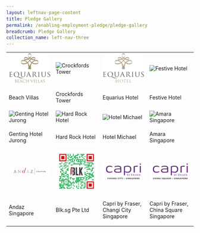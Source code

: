 ```yaml
---
layout: leftnav-page-content
title: Pledge Gallery
permalink: /enabling-employment-pledge/pledge-gallery
breadcrumb: Pledge Gallery
collection_name: left-nav-three
---
```


<table>
  <tr>
     <td width="25%">
       <img src="../images/EEP_1_Beach_Villas.jpg" alt="Beach Villas" />
     </td>
     <td width="25%">
       <img src="../images/EEP_2_Crockfords_Tower.jpg" alt="Crockfords Tower" />
     </td>
     <td width="25%">
       <img src="../images/EEP_3_Equarius_Hotel.jpg" alt="Equarius Hotel" />
     </td>
     <td width="25%">
        <img src="/images/EEP_4_Festive_Hotel.jpg" alt="Festive Hotel" />
     </td>    
  </tr>
  <tr>
     <td>
       <p>Beach Villas</p>
     </td>
     <td>
       <p>Crockfords Tower</p>
     </td>
     <td>
       <p>Equarius Hotel</p>
     </td>
     <td>
       <p>Festive Hotel</p>
     </td> 
    
  </tr>
  <tr>
     <td >
       <img src="/images/EEP_5_Genting_Hotel_Jurong.jpg" alt="Genting Hotel Jurong" />
     </td>
     <td>
       <img src="/images/EEP_6_Hard_Rock_Hotel.jpg" alt="Hard Rock Hotel" />
     </td>
     <td>
       <img src="/images/EEP_7_Hotel_Michael.jpg" alt="Hotel Michael" />
     </td>
     <td>
        <img src="/images/eep_8_Amara_Singapore.png" alt="Amara Singapore" />
     </td>   
  </tr>
  <tr>
   <td>
       <p>Genting Hotel Jurong</p>
     </td> 
     <td>
       <p>Hard Rock Hotel</p>
     </td>
     <td>
       <p>Hotel Michael</p>
     </td>
     <td>
       <p>Amara Singapore</p>
     </td>     
  </tr>
  
  <tr>
     <td >
       <img src="/images/eep_22_Andaz_Singapore.jpg" alt="Andaz Singapore" />
     </td>
     <td>
       <img src="/images/eep_23_Blksg_Pte_td.png" alt="Blk.sg Pte Ltd" />
     </td>
     <td>
       <img src="/images/eep_24_Capri1.jpg" alt="Capri by Fraser, Changi City  Singapore" />
     </td>
     <td>
        <img src="/images/eep_25_Capri2.jpg" alt="Capri by Fraser, China Square  Singapore" />
     </td>   
  </tr>
  <tr>
   <td>
       <p>Andaz Singapore</p>
     </td> 
     <td>
       <p>Blk.sg Pte Ltd</p>
     </td>
     <td>
       <p>Capri by Fraser, Changi City  Singapore</p>
     </td>
     <td>
       <p>Capri by Fraser, China Square  Singapore</p>
     </td>     
  </tr>
</table>
